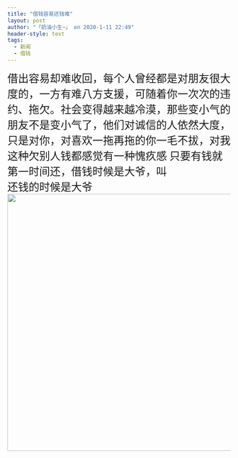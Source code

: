 ```yaml
---
title: "借钱容易还钱难"
layout: post
author: "「奶油小生~」 on 2020-1-11 22:49"
header-style: text
tags:
  - 新闻
  - 借钱
---
```


<head></head>
<body>
 <font face="宋体"><font size="5">借出容易却难收回，每个人曾经都是对朋友很大度的，一方有难八方支援，可随着你一次次的违约、拖欠。社会变得越来越冷漠，那些变小气的朋友不是变小气了，他们对诚信的人依然大度，只是对你，对喜欢一拖再拖的你一毛不拔，对我这种欠别人钱都感觉有一种愧疚感 只要有钱就第一时间还，借钱时候是大爷，叫</font></font>
 <br> 
 <font face="宋体"><font size="5">还钱的时候是大爷</font></font> 
 <ignore_js_op> 
  <img aid="1326241" src="https://bbs.boniu123.cc/data/attachment/forum/202001/10/140801gv2dppsml1m56uls.jpg" zoomfile="data/attachment/forum/202001/10/140801gv2dppsml1m56uls.jpg" file="data/attachment/forum/202001/10/140801gv2dppsml1m56uls.jpg" width="580" inpost="1"> 
  <div class="tip tip_4 aimg_tip" id="aimg_1326241_menu" style="position: absolute; display: none" disautofocus="true"> 
   <div class="xs0"> 
    <p><strong>photo_2020-01-10_14-07-11.jpg</strong> <em class="xg1">(70.84 KB, 下载次数: 0)</em></p> 
    <p> <a href="forum.php?mod=attachment&amp;aid=MTMyNjI0MXxmZmY3OTg0NnwxNTc4NzkyNTE0fDB8NTQ5MzE4&amp;nothumb=yes" target="_blank">下载附件</a> &nbsp;<a href="javascript:;" onclick="showWindow(this.id, this.getAttribute('url'), 'get', 0);" id="savephoto_1326241" url="home.php?mod=spacecp&amp;ac=album&amp;op=saveforumphoto&amp;aid=1326241&amp;handlekey=savephoto_1326241">保存到相册</a> </p> 
    <p class="xg1 y"><span title="2020-1-10 14:08">前天&nbsp;14:08</span> 上传</p> 
   </div> 
   <div class="tip_horn"></div> 
  </div> 
 </ignore_js_op> 
 <br>
</body>


